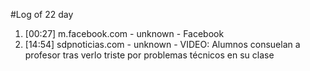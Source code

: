 #Log of 22 day

1. [00:27] m.facebook.com - unknown - Facebook
1. [14:54] sdpnoticias.com - unknown - VIDEO: Alumnos consuelan a profesor tras verlo triste por problemas técnicos en su clase
